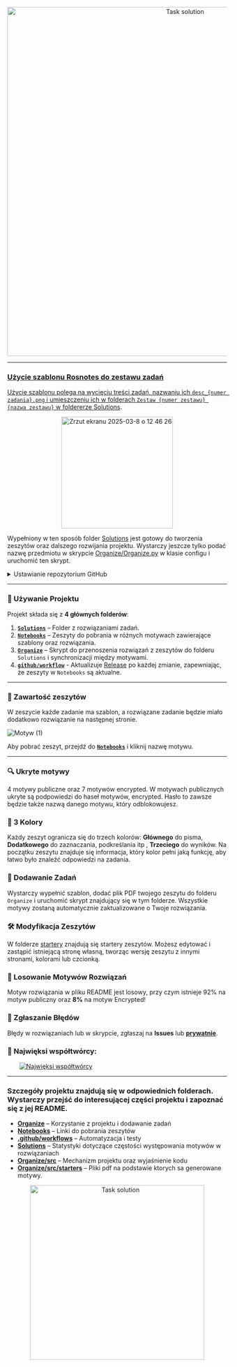 <p align="center">
  <a href="https://www.youtube.com/watch?v=b0Zu_EqJeUA&feature=youtu.be" target="_blank">
    <picture>
      <source srcset="https://github.com/user-attachments/assets/78bb78e5-0841-44a4-938e-b3ec8f776c6e" media="(prefers-color-scheme: light)">
      <source srcset="https://github.com/user-attachments/assets/78c11295-8336-4467-be7e-2e31ded448a8" media="(prefers-color-scheme: dark)">
      <img src="https://github.com/user-attachments/assets/78bb78e5-0841-44a4-938e-b3ec8f776c6e" alt="Task solution" width="800">
    </picture>
</p>

<!-- Usuń ten fragment po użyciu szablonu  -->

---

### Użycie szablonu Rosnotes do zestawu zadań

Użycie szablonu polega na wycięciu treści zadań, nazwaniu ich `desc_{numer zadania}.png` i umieszczeniu ich w folderach `Zestaw {numer zestawu} {nazwa zestawu}` w foldererze [Solutions](./Solutions).

<div align=center>
  <img width="256" alt="Zrzut ekranu 2025-03-8 o 12 46 26" src="https://github.com/user-attachments/assets/516edec8-4a02-4c5e-8b95-55b86d291199" />

</div>

Wypełniony w ten sposób folder [Solutions](./Solutions) jest gotowy do tworzenia zeszytów oraz dalszego rozwijania projektu. Wystarczy jeszcze tylko podać nazwę przedmiotu w skrypcie [Organize/Organize.py](./Organize/Organize.py) w klasie configu i uruchomić ten skrypt.

<details>
  <summary>Ustawianie repozytorium GitHub</summary>

## Automatyzacja projektu 

Projekt w dużej mierze korzysta z GitHub Actions ([link do tego, co to jest](https://www.youtube.com/watch?v=eB0nUzAI7M8)). Informacje o użytych akcjach znajdują się w pliku README w katalogu [**.github/workflows**](./.github/workflows).

### Ustawienie GitHub Actions dla projektu Rosnotes

1. **Wygenerowanie tokena GitHub**  
   Na początku należy wygenerować token GitHub ([link jak to zrobić (30s)](https://www.youtube.com/shorts/rlO6C6dDKNs)). Token trzeba wygenerować z odpowiednimi ustawieniami.

   ![Zrzut ekranu 2025-03-8 o 21 47 00](https://github.com/user-attachments/assets/52ab6aee-e304-41cb-a2e4-384b2b0be255)

2. **Ustawienie sekretów**  
   Następnie ustaw token w sekretach GitHub w ustawieniach repozytorium, w zakładce **Secrets and variables > Actions** oraz hasła do zeszytów, które znamy (nie trzeba podawać wszystkich, a README będzie zawierać tylko te, do których hasło zostało podane lub hasła nie zawierają).

   ![Zrzut ekranu 2025-03-8 o 21 47 40](https://github.com/user-attachments/assets/557bc992-04c3-4dce-b265-9f24925422d6)

   > Wszystkie sekrety muszą być nazwane dokładnie tak samo.

3. **Udzielenie zgody workflow**  
   Na sam koniec należy udzielić workflowowi zgody na zmiany w repozytorium. Robi się to w ustawieniach repozytorium, w zakładce **Actions > General**.

   ![Zrzut ekranu 2025-03-8 o 21 48 40](https://github.com/user-attachments/assets/f052481d-55c7-4600-82c5-735f6da3b9ef)

Tak ustawiony projekt jest gotowy do testowania i dodawania zadań. Każde nowe zadanie będzie automatycznie dodawane do linków w wydaniach (releases) oraz do README, a także do mechanizmu testowania.

> **Uwaga:** Projekt posiada workflow, który aktualizuje każdy projekt Rosnotes utworzony na podstawie szablonu. Dzięki temu mogę pracować tylko na repozytorium głównym, a zmiany są codziennie o 24:00 synchronizowane z każdym repozytorium potomnym Rosnotes. Prowadzi to jednak do sytuacji, w której **edycja** plików w repozytoriach potomnych skutkuje przywracaniem ich pierwotnej zawartości, chyba że wykluczymy dany plik z mechanizmu aktualizacji, dodając go do listy plików wykluczonych w [**.github/workflows/exclude-list.txt**](./.github/workflows/exclude-list.txt). Należy jednak pamiętać, że wykluczenie pliku spowoduje, że nie będzie on wspierany przez zmiany w głównym repozytorium Rosnotes.


</details>

---

<!--  Usuń ten fragment po użyciu szablonu   -->


### 🔧 Używanie Projektu

Projekt składa się z **4 głównych folderów**:


1.  [**`Solutions`**](./Solutions) – Folder z rozwiązaniami zadań.
2.  [**`Notebooks`**](./Notebooks) – Zeszyty do pobrania w różnych motywach zawierające szablony oraz rozwiązania.
3.  [**`Organize`**](./Organize) – Skrypt do przenoszenia rozwiązań z zeszytów do folderu `Solutions` i synchronizacji między motywami.
4. [**`github/workflow`**](./.github/workflows) - Aktualizuje [Release](./releases/tag/Notebooks) po każdej zmianie, zapewniając, że zeszyty w `Notebooks` są aktualne.


---

### 📓 Zawartość zeszytów

W zeszycie każde zadanie ma szablon, a rozwiązane zadanie będzie miało dodatkowo rozwiązanie na następnej stronie.

![Motyw (1)](https://github.com/user-attachments/assets/81ede432-39d1-464e-a2f9-7e2eb897f6f2)

Aby pobrać zeszyt, przejdź do [**`Notebooks`**](./Notebooks) i kliknij nazwę motywu.

---


### 🔍 Ukryte motywy
4 motywy publiczne oraz 7 motywów encrypted. W motywach publicznych ukryte są podpowiedzi do haseł motywów, encrypted. Hasło to zawsze będzie także nazwą danego motywu, który odblokowujesz.

### 🎨 3 Kolory  
Każdy zeszyt ogranicza się do trzech kolorów:  **Głównego** do pisma, **Dodatkowego** do zaznaczania, podkreślania itp , **Trzeciego** do wyników. 
Na początku zeszytu znajduje się informacja, który kolor pełni jaką funkcję, aby łatwo było znaleźć odpowiedzi na zadania.

### 📝 Dodawanie Zadań  
Wystarczy wypełnić szablon, dodać plik PDF twojego zeszytu do folderu `Organize` i uruchomić skrypt znajdujący się w tym folderze. Wszystkie motywy zostaną automatycznie zaktualizowane o Twoje rozwiązania.

### 🛠️ Modyfikacja Zeszytów  
W folderze [startery](./Organize/src/starters/) znajdują się startery zeszytów. Możesz edytować i zastąpić istniejącą stronę własną, tworząc wersję zeszytu z innymi stronami, kolorami lub czcionką.


### 🎲 Losowanie Motywów Rozwiązań
Motyw rozwiązania w pliku README jest losowy, przy czym istnieje 92% na motyw publiczny oraz **8%** na motyw Encrypted!


### 🐛 Zgłaszanie Błędów
Błędy w rozwiązaniach lub w skrypcie, zgłaszaj na ****Issues**** lub <a href="https://gieras.pl/">****prywatnie****</a>.


### 🗿 Najwięksi współtwórcy:
&nbsp;&nbsp;&nbsp;&nbsp;&nbsp;&nbsp;
<a href="https://github.com/kamilGie/Rosnotes-Dyskretna/graphs/contributors">
  <img src="https://contrib.rocks/image?repo=kamilGie/Rosnotes-Dyskretna" alt="Najwięksi współtwórcy" />
</a>

---

### Szczegóły projektu znajdują się w odpowiednich folderach. Wystarczy przejść do interesującej części projektu i zapoznać się z jej README.

- [**Organize**](./Organize) – Korzystanie z projektu i dodawanie zadań
- [**Notebooks**](./Notebooks) – Linki do pobrania zeszytów
- [**.github/workflows**](./.github/workflows) – Automatyzacja i testy
- [**Solutions**](./Solutions) – Statystyki dotyczące częstości występowania motywów w rozwiązaniach
- [**Organize/src**](./Organize/src) – Mechanizm projektu oraz wyjaśnienie kodu
- [**Organize/src/starters**](./Organize/src/starters) – Pliki pdf na podstawie ktorych sa generowane motywy.


<p align="center">
  <a href="https://www.youtube.com/watch?v=b0Zu_EqJeUA&feature=youtu.be" target="_blank">
    <picture>
      <source srcset="https://github.com/user-attachments/assets/f527aa3b-e050-4b58-9750-ed519a4a7af6" media="(prefers-color-scheme: light)">
      <source srcset="https://github.com/user-attachments/assets/d1aceab9-e226-4ad7-bf7e-92d89653f063" media="(prefers-color-scheme: dark)">
      <img src="https://github.com/user-attachments/assets/f527aa3b-e050-4b58-9750-ed519a4a7af6" alt="Task solution" width="400">
    </picture>
</p>

